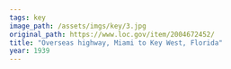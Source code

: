 ```yaml
---
tags: key
image_path: /assets/imgs/key/3.jpg
original_path: https://www.loc.gov/item/2004672452/
title: "Overseas highway, Miami to Key West, Florida"
year: 1939
---
```



